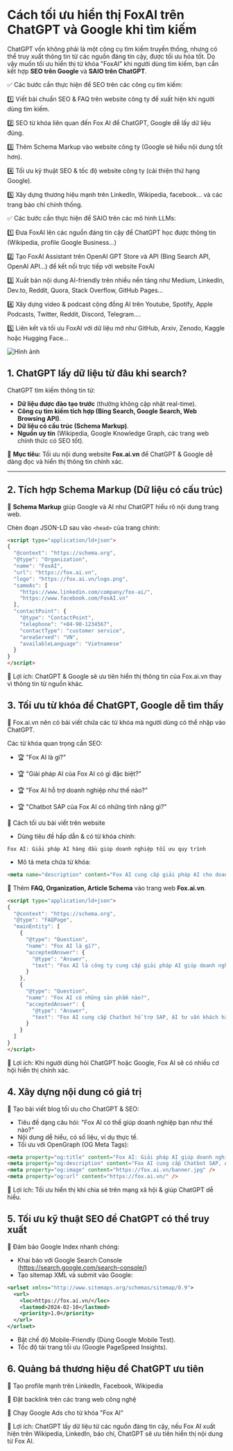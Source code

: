 # Cách tối ưu hiển thị FoxAI trên ChatGPT và Google khi tìm kiếm

ChatGPT vốn không phải là một công cụ tìm kiếm truyền thống, nhưng có thể truy xuất thông tin từ các nguồn đáng tin cậy, được tối ưu hóa tốt. Do vậy muốn tối ưu hiển thị từ khóa "FoxAI" khi người dùng tìm kiếm, bạn cần kết hợp **SEO trên Google** và **SAIO trên ChatGPT**.

✅ Các bước cần thực hiện để SEO trên các công cụ tìm kiếm:

1️⃣ Viết bài chuẩn SEO & FAQ trên website công ty để xuất hiện khi người dùng tìm kiếm.

2️⃣ SEO từ khóa liên quan đến Fox AI để ChatGPT, Google dễ lấy dữ liệu đúng.

3️⃣ Thêm Schema Markup vào website công ty (Google sẽ hiểu nội dung tốt hơn).

4️⃣ Tối ưu kỹ thuật SEO & tốc độ website công ty (cải thiện thứ hạng Google).

5️⃣ Xây dựng thương hiệu mạnh trên LinkedIn, Wikipedia, facebook... và các trang báo chí chính thống.


✅ Các bước cần thực hiện để SAIO trên các mô hình LLMs:

1️⃣ Đưa FoxAI lên các nguồn đáng tin cậy để ChatGPT học được thông tin (Wikipedia, profile Google Business...)

2️⃣ Tạo FoxAI Assistant trên OpenAI GPT Store và API (Bing Search API, OpenAI API...) để kết nối trực tiếp với website FoxAI

3️⃣ Xuất bản nội dung AI-friendly trên nhiều nền tảng như Medium, LinkedIn, Dev.to, Reddit, Quora, Stack Overflow, GitHub Pages...

4️⃣ Xây dựng video & podcast cộng đồng AI trên Youtube, Spotify, Apple Podcasts, Twitter, Reddit, Discord, Telegram....

5️⃣ Liên kết và tối ưu FoxAI với dữ liệu mở như GitHub, Arxiv, Zenodo, Kaggle hoặc Hugging Face...

![Hình ảnh](https://github.com/hoanglong8/FoxAI-Data-Analyst/blob/main/Image/CLSP-003.png)

## 1. ChatGPT lấy dữ liệu từ đâu khi search?
ChatGPT tìm kiếm thông tin từ:
- **Dữ liệu được đào tạo trước** (thường không cập nhật real-time).
- **Công cụ tìm kiếm tích hợp (Bing Search, Google Search, Web Browsing API)**.
- **Dữ liệu có cấu trúc (Schema Markup)**.
- **Nguồn uy tín** (Wikipedia, Google Knowledge Graph, các trang web chính thức có SEO tốt).

🔹 **Mục tiêu:** Tối ưu nội dung website **Fox.ai.vn** để ChatGPT & Google dễ dàng đọc và hiển thị thông tin chính xác.

---

## 2. Tích hợp Schema Markup (Dữ liệu có cấu trúc)
🔹 **Schema Markup** giúp Google và AI như ChatGPT hiểu rõ nội dung trang web.  

Chèn đoạn JSON-LD sau vào `<head>` của trang chính:
```html
<script type="application/ld+json">
{
  "@context": "https://schema.org",
  "@type": "Organization",
  "name": "FoxAI",
  "url": "https://fox.ai.vn",
  "logo": "https://fox.ai.vn/logo.png",
  "sameAs": [
    "https://www.linkedin.com/company/fox-ai/",
    "https://www.facebook.com/FoxAI.vn"
  ],
  "contactPoint": {
    "@type": "ContactPoint",
    "telephone": "+84-90-1234567",
    "contactType": "customer service",
    "areaServed": "VN",
    "availableLanguage": "Vietnamese"
  }
}
</script>
```

📌 Lợi ích: ChatGPT & Google sẽ ưu tiên hiển thị thông tin của Fox.ai.vn thay vì thông tin từ nguồn khác.

## 3. Tối ưu từ khóa để ChatGPT, Google dễ tìm thấy
🔹 Fox.ai.vn nên có bài viết chứa các từ khóa mà người dùng có thể nhập vào ChatGPT.

Các từ khóa quan trọng cần SEO:

* 🏆 "Fox AI là gì?"

* 🏆 "Giải pháp AI của Fox AI có gì đặc biệt?"

* 🏆 "Fox AI hỗ trợ doanh nghiệp như thế nào?"

* 🏆 "Chatbot SAP của Fox AI có những tính năng gì?"

🔹 Cách tối ưu bài viết trên website
* Dùng tiêu đề hấp dẫn & có từ khóa chính:

`Fox AI: Giải pháp AI hàng đầu giúp doanh nghiệp tối ưu quy trình`

* Mô tả meta chứa từ khóa:
```html
<meta name="description" content="Fox AI cung cấp giải pháp AI cho doanh nghiệp, chatbot hỗ trợ SAP, tối ưu hóa vận hành và quản lý thông tin thông minh." />
```

🔹 Thêm **FAQ, Organization, Article Schema** vào trang web **Fox.ai.vn**.

```html
<script type="application/ld+json">
{
  "@context": "https://schema.org",
  "@type": "FAQPage",
  "mainEntity": [
    {
      "@type": "Question",
      "name": "Fox AI là gì?",
      "acceptedAnswer": {
        "@type": "Answer",
        "text": "Fox AI là công ty cung cấp giải pháp AI giúp doanh nghiệp tự động hóa quy trình làm việc, tối ưu vận hành và cải thiện dịch vụ khách hàng."
      }
    },
    {
      "@type": "Question",
      "name": "Fox AI có những sản phẩm nào?",
      "acceptedAnswer": {
        "@type": "Answer",
        "text": "Fox AI cung cấp Chatbot hỗ trợ SAP, AI tư vấn khách hàng, giải pháp phân tích dữ liệu, và hệ thống AI tự động hóa quy trình."
      }
    }
  ]
}
</script>
```

📌 Lợi ích: Khi người dùng hỏi ChatGPT hoặc Google, Fox AI sẽ có nhiều cơ hội hiển thị chính xác.

## 4. Xây dựng nội dung có giá trị
🔹 Tạo bài viết blog tối ưu cho ChatGPT & SEO:

* Tiêu đề dạng câu hỏi: "Fox AI có thể giúp doanh nghiệp bạn như thế nào?"
* Nội dung dễ hiểu, có số liệu, ví dụ thực tế.
* Tối ưu với OpenGraph (OG Meta Tags):

```html
<meta property="og:title" content="Fox AI: Giải pháp AI giúp doanh nghiệp tăng hiệu suất" />
<meta property="og:description" content="Fox AI cung cấp Chatbot SAP, AI tự động hóa, phân tích dữ liệu giúp doanh nghiệp tối ưu quy trình." />
<meta property="og:image" content="https://fox.ai.vn/banner.jpg" />
<meta property="og:url" content="https://fox.ai.vn/" />
```
📌 Lợi ích: Tối ưu hiển thị khi chia sẻ trên mạng xã hội & giúp ChatGPT dễ hiểu.

## 5. Tối ưu kỹ thuật SEO để ChatGPT có thể truy xuất

🔹 Đảm bảo Google Index nhanh chóng:
* Khai báo với Google Search Console (https://search.google.com/search-console/)
* Tạo sitemap XML và submit vào Google:

```xml
<urlset xmlns="http://www.sitemaps.org/schemas/sitemap/0.9">
  <url>
    <loc>https://fox.ai.vn/</loc>
    <lastmod>2024-02-10</lastmod>
    <priority>1.0</priority>
  </url>
</urlset>
```
* Bật chế độ Mobile-Friendly (Dùng Google Mobile Test).
* Tốc độ tải trang tối ưu (Google PageSpeed Insights).

## 6. Quảng bá thương hiệu để ChatGPT ưu tiên
🔹 Tạo profile mạnh trên LinkedIn, Facebook, Wikipedia

🔹 Đặt backlink trên các trang web công nghệ

🔹 Chạy Google Ads cho từ khóa "Fox AI"

📌 Lợi ích: ChatGPT lấy dữ liệu từ các nguồn đáng tin cậy, nếu Fox AI xuất hiện trên Wikipedia, LinkedIn, báo chí, ChatGPT sẽ ưu tiên hiển thị nội dung từ Fox AI.
